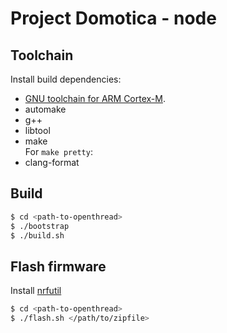 # Project Domotica - node

## Toolchain

Install build dependencies:
 - [GNU toolchain for ARM Cortex-M][gnu-toolchain].
 - automake
 - g++
 - libtool
 - make  
For `make pretty`:
 - clang-format

[gnu-toolchain]: https://developer.arm.com/open-source/gnu-toolchain/gnu-rm/downloads

## Build

```bash
$ cd <path-to-openthread>
$ ./bootstrap
$ ./build.sh
```

## Flash firmware

Install [nrfutil](https://github.com/NordicSemiconductor/pc-nrfutil)

```bash
$ cd <path-to-openthread>
$ ./flash.sh </path/to/zipfile>
```
